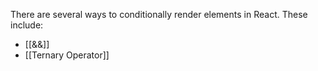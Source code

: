 There are several ways to conditionally render elements in React. These include:
- [[&&]]
- [[Ternary Operator]]